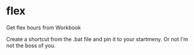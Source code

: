 # flex
Get flex hours from Workbook

Create a shortcut from the .bat file and pin it to your startmeny. Or not I'm not the boss of you.